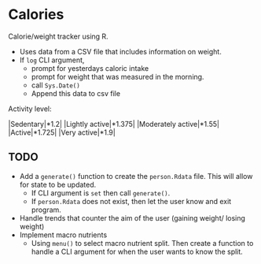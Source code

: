 # Calories

Calorie/weight tracker using R.

* Uses data from a CSV file that includes information on weight.
* If `log` CLI argument,
  * prompt for yesterdays caloric intake
  * prompt for weight that was measured in the morning.
  * call `Sys.Date()`
  * Append this data to csv file

Activity level:

|Sedentary|\*1.2|
|Lightly active|\*1.375|
|Moderately active|\*1.55|
|Active|\*1.725|
|Very active|\*1.9|

## TODO

* Add a `generate()` function to create the `person.Rdata` file. This will allow for state to be updated.
  * If CLI argument is `set` then call `generate()`.
  * If `person.Rdata` does not exist, then let the user know and exit program.
* Handle trends that counter the aim of the user (gaining weight/ losing weight)
* Implement macro nutrients
  * Using `menu()` to select macro nutrient split. Then create a function to handle a CLI argument for when the user wants to know the split.

